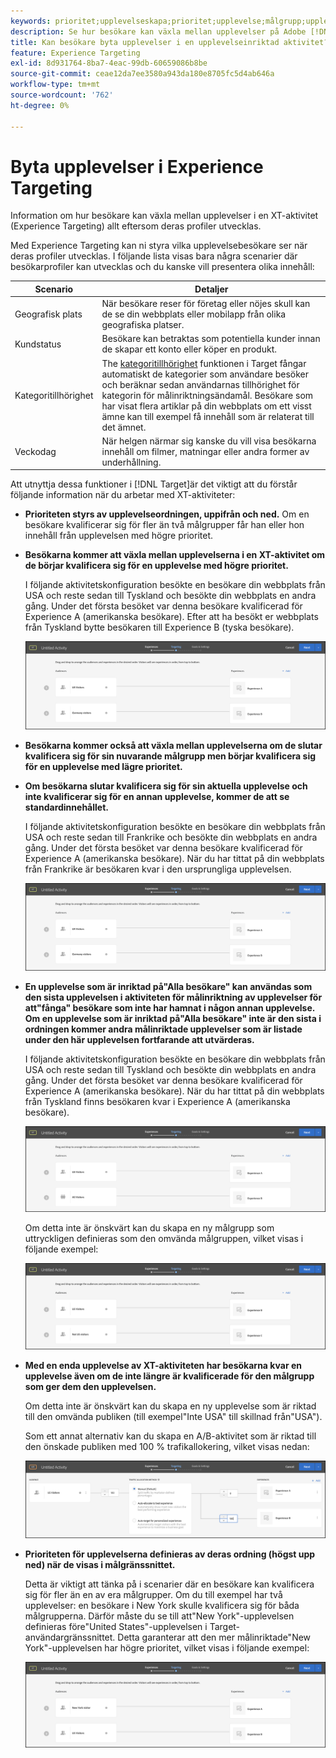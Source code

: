 ```yaml
---
keywords: prioritet;upplevelseskapa;prioritet;upplevelse;målgrupp;upplevelse;växla upplevelser;kompositör för visuell upplevelse
description: Se hur besökare kan växla mellan upplevelser på Adobe [!DNL Target] Upplev målgruppsaktiviteten (XT) i takt med att deras profiler utvecklas.
title: Kan besökare byta upplevelser i en upplevelseinriktad aktivitet?
feature: Experience Targeting
exl-id: 8d931764-8ba7-4eac-99db-60659086b8be
source-git-commit: ceae12da7ee3580a943da180e8705fc5d4ab646a
workflow-type: tm+mt
source-wordcount: '762'
ht-degree: 0%

---
```


# Byta upplevelser i Experience Targeting

Information om hur besökare kan växla mellan upplevelser i en XT-aktivitet (Experience Targeting) allt eftersom deras profiler utvecklas.

Med Experience Targeting kan ni styra vilka upplevelsebesökare ser när deras profiler utvecklas. I följande lista visas bara några scenarier där besökarprofiler kan utvecklas och du kanske vill presentera olika innehåll:

| Scenario | Detaljer |
|--- |--- |
| Geografisk plats | När besökare reser för företag eller nöjes skull kan de se din webbplats eller mobilapp från olika geografiska platser. |
| Kundstatus | Besökare kan betraktas som potentiella kunder innan de skapar ett konto eller köper en produkt. |
| Kategoritillhörighet | The [kategoritillhörighet](/help/main/c-target/c-visitor-profile/category-affinity.md) funktionen i Target fångar automatiskt de kategorier som användare besöker och beräknar sedan användarnas tillhörighet för kategorin för målinriktningsändamål. Besökare som har visat flera artiklar på din webbplats om ett visst ämne kan till exempel få innehåll som är relaterat till det ämnet. |
| Veckodag | När helgen närmar sig kanske du vill visa besökarna innehåll om filmer, matningar eller andra former av underhållning. |

Att utnyttja dessa funktioner i [!DNL Target]är det viktigt att du förstår följande information när du arbetar med XT-aktiviteter:

* **Prioriteten styrs av upplevelseordningen, uppifrån och ned.** Om en besökare kvalificerar sig för fler än två målgrupper får han eller hon innehåll från upplevelsen med högre prioritet.
* **Besökarna kommer att växla mellan upplevelserna i en XT-aktivitet om de börjar kvalificera sig för en upplevelse med högre prioritet.**

   I följande aktivitetskonfiguration besökte en besökare din webbplats från USA och reste sedan till Tyskland och besökte din webbplats en andra gång. Under det första besöket var denna besökare kvalificerad för Experience A (amerikanska besökare). Efter att ha besökt er webbplats från Tyskland bytte besökaren till Experience B (tyska besökare).

   ![Prioritet US > Tyskland](/help/main/c-activities/t-experience-target/t-xt-create/assets/xt_priority_us_germany-new.png)

* **Besökarna kommer också att växla mellan upplevelserna om de slutar kvalificera sig för sin nuvarande målgrupp men börjar kvalificera sig för en upplevelse med lägre prioritet.**
* **Om besökarna slutar kvalificera sig för sin aktuella upplevelse och inte kvalificerar sig för en annan upplevelse, kommer de att se standardinnehållet.**

   I följande aktivitetskonfiguration besökte en besökare din webbplats från USA och reste sedan till Frankrike och besökte din webbplats en andra gång. Under det första besöket var denna besökare kvalificerad för Experience A (amerikanska besökare). När du har tittat på din webbplats från Frankrike är besökaren kvar i den ursprungliga upplevelsen.

   ![Prioritet US > Tyskland](/help/main/c-activities/t-experience-target/t-xt-create/assets/xt_priority_us_germany-new.png)

* **En upplevelse som är inriktad på&quot;Alla besökare&quot; kan användas som den sista upplevelsen i aktiviteten för målinriktning av upplevelser för att&quot;fånga&quot; besökare som inte har hamnat i någon annan upplevelse. Om en upplevelse som är inriktad på&quot;Alla besökare&quot; inte är den sista i ordningen kommer andra målinriktade upplevelser som är listade under den här upplevelsen fortfarande att utvärderas.**

   I följande aktivitetskonfiguration besökte en besökare din webbplats från USA och reste sedan till Tyskland och besökte din webbplats en andra gång. Under det första besöket var denna besökare kvalificerad för Experience A (amerikanska besökare). När du har tittat på din webbplats från Tyskland finns besökaren kvar i Experience A (amerikanska besökare).

   ![Prioritet US > Alla besökare](/help/main/c-activities/t-experience-target/t-xt-create/assets/xt_priority_us_all_visitors-new.png)

   Om detta inte är önskvärt kan du skapa en ny målgrupp som uttryckligen definieras som den omvända målgruppen, vilket visas i följande exempel:

   ![Prioritet US > Inte USA](/help/main/c-activities/t-experience-target/t-xt-create/assets/xt_priority_us_not_us-new.png)

* **Med en enda upplevelse av XT-aktiviteten har besökarna kvar en upplevelse även om de inte längre är kvalificerade för den målgrupp som ger dem den upplevelsen.**

   Om detta inte är önskvärt kan du skapa en ny upplevelse som är riktad till den omvända publiken (till exempel&quot;Inte USA&quot; till skillnad från&quot;USA&quot;).

   Som ett annat alternativ kan du skapa en A/B-aktivitet som är riktad till den önskade publiken med 100 % trafikallokering, vilket visas nedan:

   ![Prioriterad upplevelse](/help/main/c-activities/t-experience-target/t-xt-create/assets/xt_priority_one_experience-new.png)

* **Prioriteten för upplevelserna definieras av deras ordning (högst upp ned) när de visas i målgränssnittet.**

   Detta är viktigt att tänka på i scenarier där en besökare kan kvalificera sig för fler än en av era målgrupper. Om du till exempel har två upplevelser: en besökare i New York skulle kvalificera sig för båda målgrupperna. Därför måste du se till att&quot;New York&quot;-upplevelsen definieras före&quot;United States&quot;-upplevelsen i Target-användargränssnittet. Detta garanterar att den mer målinriktade&quot;New York&quot;-upplevelsen har högre prioritet, vilket visas i följande exempel:

   ![Prioritet NY > US](/help/main/c-activities/t-experience-target/t-xt-create/assets/xt_priority_ny_us-new.png)
